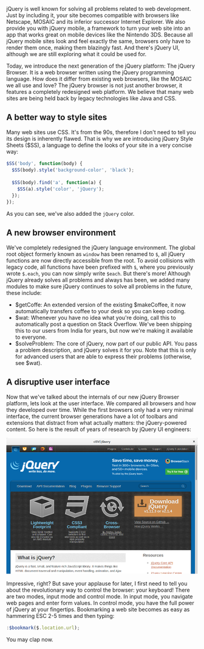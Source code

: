 jQuery is well known for solving all problems related to web development. Just
by including it, your site becomes compatible with browsers like Netscape,
MOSAIC and its inferior successor Internet Explorer. We also provide you with
jQuery mobile, a framework to turn your web site into an app that works great on
mobile devices like the Nintendo 3DS. Because all jQuery mobile sites look and
feel exactly the same, browsers only have to render them once, making them
blazingly fast. And there's jQuery UI, although we are still exploring what it
could be used for.

Today, we introduce the next generation of the jQuery platform: The jQuery
Browser. It is a web browser written using the jQuery programming language. How
does it differ from existing web browsers, like the MOSAIC we all use and love?
The jQuery browser is not just another browser, it features a completely
redesigned web platform. We believe that many web sites are being held back by
legacy technologies like Java and CSS.

## A better way to style sites

Many web sites use CSS. It's from the 90s, therefore I don't need to tell you
its design is inherently flawed. That is why we are introducing jQuery Style
Sheets ($SS), a language to define the looks of your site in a very concise
way:

```js
$SS('body', function(body) {
  $SS(body).style('background-color', 'black');

  $SS(body).find('a', function(a) {
    $SS(a).style('color', 'jQuery');
  });
});
```

As you can see, we've also added the `jQuery` color.

## A new browser environment

We've completely redesigned the jQuery language environment. The global root
object formerly known as `window` has been renamed to `$`, all jQuery functions
are now directly accessible from the root. To avoid collisions with legacy code,
all functions have been prefixed with `$`, where you previously wrote `$.each`,
you can now simply write `$each`. But there's more! Although jQuery already
solves all problems and always has been, we added many modules to make sure
jQuery continues to solve all problems in the future, these include:

* $getCoffe: An extended version of the existing $makeCoffee, it now
  automatically transfers coffee to your desk so you can keep coding.
* $wat: Whenever you have no idea what you're doing, call this to automatically
  post a question on Stack Overflow. We've been shipping this to our users from
  India for years, but now we're making it available to everyone.
* $solveProblem: The core of jQuery, now part of our public API. You pass a
  problem description, and jQuery solves it for you. Note that this is only for
  advanced users that are able to express their problems (otherwise, see $wat).

## A disruptive user interface

Now that we've talked about the internals of our new jQuery Browser platform,
lets look at the user interface. We compared all browsers and how they developed
over time. While the first browsers only had a very minimal interface, the
current browser generations have a lot of toolbars and extensions that distract
from what actually matters: the jQuery-powered content. So here is the result
of years of research by jQuery UI engineers:

![jQuery Browser](/images/jquery-surf.png)

Impressive, right? But save your applause for later, I first need to tell you
about the revolutionary way to control the browser: your keyboard! There are two
modes, input mode and control mode. In input mode, you navigate web pages and
enter form values. In control mode, you have the full power of jQuery at your
fingertips. Bookmarking a web site becomes as easy as hammering ESC 2-5 times
and then typing:

```js
:$bookmark($.location.url);
```

You may clap now.
